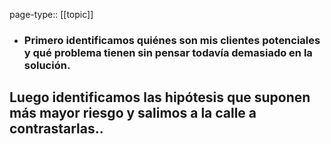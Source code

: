 page-type:: [[topic]]
- ### Primero identificamos quiénes son mis clientes potenciales y qué problema tienen sin pensar todavía demasiado en la solución.

Luego identificamos las hipótesis que suponen más mayor riesgo y salimos a la calle a contrastarlas..
  - 


